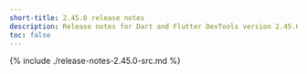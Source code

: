 ```yaml
---
short-title: 2.45.0 release notes
description: Release notes for Dart and Flutter DevTools version 2.45.0.
toc: false
---
```


{% include ./release-notes-2.45.0-src.md %}
